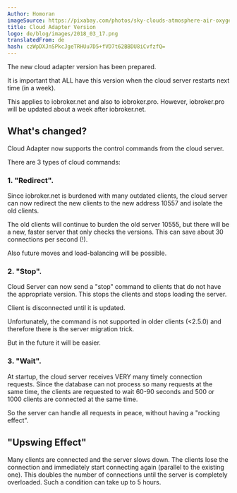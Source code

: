 ```yaml
---
Author: Homoran
imageSource: https://pixabay.com/photos/sky-clouds-atmosphere-air-oxygen-1441936/
title: Cloud Adapter Version
logo: de/blog/images/2018_03_17.png
translatedFrom: de
hash: czWpDXJnSPkcJgeTRHUu7D5+fVD7t62BBDU8iCvfzfQ=
---
```

The new cloud adapter version has been prepared.
<!-- SOURCE: 877194 The new cloud adapter version has been prepared. -->

It is important that ALL have this version when the cloud server restarts next time (in a week).
<!-- SOURCE: 830292 It is important that ALL have this version when the cloud server restarts next time (in a week). -->

This applies to iobroker.net and also to iobroker.pro. However, iobroker.pro will be updated about a week after iobroker.net.
<!-- SOURCE: 132711 Dies gilt für iobroker.net und auch für iobroker.pro. Allerdings wird iobroker.pro ca. eine Woche nach iobroker.net upgedatet. -->

## What's changed?
<!-- SOURCE: 163484 ## Was hat ist geändert -->
Cloud Adapter now supports the control commands from the cloud server.
<!-- SOURCE: 322795 Cloud Adapter now supports the control commands from the cloud server. -->

There are 3 types of cloud commands:
<!-- SOURCE: 700672 There are 3 types of cloud commands: -->

### 1. "Redirect".
<!-- SOURCE: 914365 ### 1. "Redirect". -->
Since iobroker.net is burdened with many outdated clients, the cloud server can now redirect the new clients to the new address 10557 and isolate the old clients.
<!-- SOURCE: 70312 Da iobroker.net mit sehr vielen veralteten Clients belastet ist, kann der Cloud-Server jetzt die neuen Clients auf die neue Adresse 10557 umleiten und die alten Clients isolieren. -->

The old clients will continue to burden the old server 10555, but there will be a new, faster server that only checks the versions. This can save about 30 connections per second (!).
<!-- SOURCE: 537155 Die alten Clients werden den alten Server 10555 weiterhin belasten, jedoch wird es einen neuen, schneller Server geben, der nur die Versionen prüft. Damit können ungefähr 30 Connections pro Sekunde (!) gespart werden. -->

Also future moves and load-balancing will be possible.
<!-- SOURCE: 726863 Auch zukünftige Umzuge und Load-Ballancing werden damit möglich sein. -->

### 2. "Stop".
<!-- SOURCE: 225461 ### 2. "Stop". -->
Cloud Server can now send a "stop" command to clients that do not have the appropriate version. This stops the clients and stops loading the server.
<!-- SOURCE: 112607 Cloud-Server kann jetzt Clients, die nicht die passende Version haben, einen "stop"-Befehl senden. Damit werden die Clients angehalten und belasten den Server nicht mehr. -->

Client is disconnected until it is updated.
<!-- SOURCE: 333148 Client wird so lange disconnected, bis der upgedated ist. -->

Unfortunately, the command is not supported in older clients (<2.5.0) and therefore there is the server migration trick.
<!-- SOURCE: 101539 Leider wird der Befehl in älteren Clients (< 2.5.0) nicht unterstützt und daher gibt es den Trick mit Serverumzug. -->

But in the future it will be easier.
<!-- SOURCE: 439555 Aber in der Zukunft wird es dann einfacher. -->

### 3. "Wait".
<!-- SOURCE: 217781 ### 3. "Wait". -->
At startup, the cloud server receives VERY many timely connection requests. Since the database can not process so many requests at the same time, the clients are requested to wait 60-90 seconds and 500 or 1000 clients are connected at the same time.
<!-- SOURCE: 973913 Beim Start bekommt der Cloud-Server SEHR viele gleizeitige Verbindungsanfragen. Da die Datenbank nicht so viele Anfragen gleichzeitig verarbeiten kann werden die Clients gebeten 60-90 Sekunden zu warten und es werden 500 oder 1000 Clients gleichzeitig verbunden. -->

So the server can handle all requests in peace, without having a "rocking effect".
<!-- SOURCE: 831482 So kann der Server in Ruhe alle Anfragen verarbeiten, ohne einen "Aufschaukel-Effekt" zu haben. -->

## "Upswing Effect"
<!-- SOURCE: 339790 ## "Aufschaukel-Effekt" -->
Many clients are connected and the server slows down. The clients lose the connection and immediately start connecting again (parallel to the existing one). This doubles the number of connections until the server is completely overloaded. Such a condition can take up to 5 hours.
<!-- SOURCE: 213097 Es werden viele Clients angebunden und der Server wird langsammer. Die Clients verliehren die Verbindung und fangen sofort wieder an eine Verbindung (parallel zur bestehenden) aufzubauen. Damit verdoppelt sich die Anzahl von Verbindungen bis der Server vollkommen überlastet ist. So ein Zustand kann bis zu 5 Stunden dauern. -->